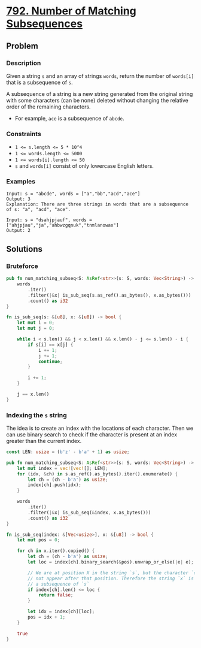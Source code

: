 # [792. Number of Matching Subsequences](https://leetcode.com/problems/number-of-matching-subsequences/)

## Problem

### Description

Given a string `s` and an array of strings `words`, return the number
of `words[i]` that is a subsequence of `s`.

A subsequence of a string is a new string generated from the original string
with some characters (can be none) deleted without changing the relative order
of the remaining characters.

* For example, `ace` is a subsequence of `abcde`.

### Constraints

* `1 <= s.length <= 5 * 10^4`
* `1 <= words.length <= 5000`
* `1 <= words[i].length <= 50`
* `s` and `words[i]` consist of only lowercase English letters.

### Examples

```text
Input: s = "abcde", words = ["a","bb","acd","ace"]
Output: 3
Explanation: There are three strings in words that are a subsequence of s: "a", "acd", "ace".
```

```text
Input: s = "dsahjpjauf", words = ["ahjpjau","ja","ahbwzgqnuk","tnmlanowax"]
Output: 2
```

## Solutions

### Bruteforce

```rust
pub fn num_matching_subseq<S: AsRef<str>>(s: S, words: Vec<String>) -> i32 {
    words
        .iter()
        .filter(|&x| is_sub_seq(s.as_ref().as_bytes(), x.as_bytes()))
        .count() as i32
}

fn is_sub_seq(s: &[u8], x: &[u8]) -> bool {
    let mut i = 0;
    let mut j = 0;

    while i < s.len() && j < x.len() && x.len() - j <= s.len() - i {
        if s[i] == x[j] {
            i += 1;
            j += 1;
            continue;
        }

        i += 1;
    }

    j == x.len()
}
```

### Indexing the `s` string

The idea is to create an index with the locations of each character. Then we can
use binary search to check if the character is present at an index greater than
the current index.

```rust
const LEN: usize = (b'z' - b'a' + 1) as usize;

pub fn num_matching_subseq<S: AsRef<str>>(s: S, words: Vec<String>) -> i32 {
    let mut index = vec![vec![]; LEN];
    for (idx, &ch) in s.as_ref().as_bytes().iter().enumerate() {
        let ch = (ch - b'a') as usize;
        index[ch].push(idx);
    }

    words
        .iter()
        .filter(|&x| is_sub_seq(&index, x.as_bytes()))
        .count() as i32
}

fn is_sub_seq(index: &[Vec<usize>], x: &[u8]) -> bool {
    let mut pos = 0;

    for ch in x.iter().copied() {
        let ch = (ch - b'a') as usize;
        let loc = index[ch].binary_search(&pos).unwrap_or_else(|e| e);

        // We are at position X in the string `s`, but the character `ch` does 
        // not appear after that position. Therefore the string `x` is not 
        // a subsequence of `s`
        if index[ch].len() <= loc {
            return false;
        }

        let idx = index[ch][loc];
        pos = idx + 1;
    }

    true
}
```